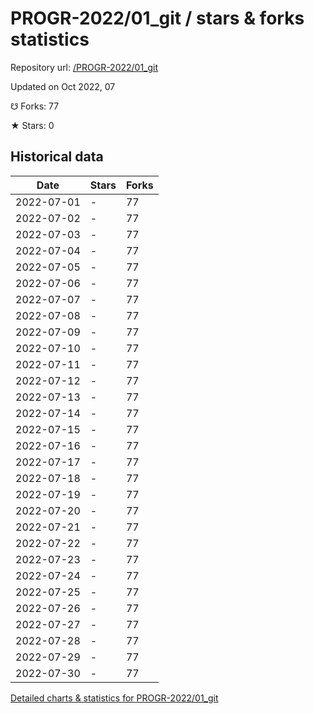 # PROGR-2022/01_git / stars & forks statistics

Repository url: [/PROGR-2022/01_git](https://github.com/PROGR-2022/01_git)

Updated on Oct 2022, 07

☋ Forks: 77

★ Stars: 0

## Historical data
| Date | Stars | Forks |
|------|-------|-------|
| 2022-07-01 | - | 77 | 
| 2022-07-02 | - | 77 | 
| 2022-07-03 | - | 77 | 
| 2022-07-04 | - | 77 | 
| 2022-07-05 | - | 77 | 
| 2022-07-06 | - | 77 | 
| 2022-07-07 | - | 77 | 
| 2022-07-08 | - | 77 | 
| 2022-07-09 | - | 77 | 
| 2022-07-10 | - | 77 | 
| 2022-07-11 | - | 77 | 
| 2022-07-12 | - | 77 | 
| 2022-07-13 | - | 77 | 
| 2022-07-14 | - | 77 | 
| 2022-07-15 | - | 77 | 
| 2022-07-16 | - | 77 | 
| 2022-07-17 | - | 77 | 
| 2022-07-18 | - | 77 | 
| 2022-07-19 | - | 77 | 
| 2022-07-20 | - | 77 | 
| 2022-07-21 | - | 77 | 
| 2022-07-22 | - | 77 | 
| 2022-07-23 | - | 77 | 
| 2022-07-24 | - | 77 | 
| 2022-07-25 | - | 77 | 
| 2022-07-26 | - | 77 | 
| 2022-07-27 | - | 77 | 
| 2022-07-28 | - | 77 | 
| 2022-07-29 | - | 77 | 
| 2022-07-30 | - | 77 | 


[Detailed charts & statistics for PROGR-2022/01_git](https://reviewgithub.com/rep/PROGR-2022/01_git)
